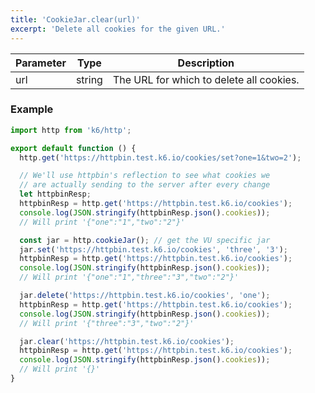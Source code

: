 ```yaml
---
title: 'CookieJar.clear(url)'
excerpt: 'Delete all cookies for the given URL.'
---
```


| Parameter | Type   | Description |
| --------- | ------ | ----------- |
| url     | string | The URL for which to delete all cookies. |

### Example

<CodeGroup labels={[]}>

```javascript
import http from 'k6/http';

export default function () {
  http.get('https://httpbin.test.k6.io/cookies/set?one=1&two=2');

  // We'll use httpbin's reflection to see what cookies we
  // are actually sending to the server after every change
  let httpbinResp;
  httpbinResp = http.get('https://httpbin.test.k6.io/cookies');
  console.log(JSON.stringify(httpbinResp.json().cookies));
  // Will print '{"one":"1","two":"2"}'

  const jar = http.cookieJar(); // get the VU specific jar
  jar.set('https://httpbin.test.k6.io/cookies', 'three', '3');
  httpbinResp = http.get('https://httpbin.test.k6.io/cookies');
  console.log(JSON.stringify(httpbinResp.json().cookies));
  // Will print '{"one":"1","three":"3","two":"2"}'

  jar.delete('https://httpbin.test.k6.io/cookies', 'one');
  httpbinResp = http.get('https://httpbin.test.k6.io/cookies');
  console.log(JSON.stringify(httpbinResp.json().cookies));
  // Will print '{"three":"3","two":"2"}'

  jar.clear('https://httpbin.test.k6.io/cookies');
  httpbinResp = http.get('https://httpbin.test.k6.io/cookies');
  console.log(JSON.stringify(httpbinResp.json().cookies));
  // Will print '{}'
}
```

</CodeGroup>
